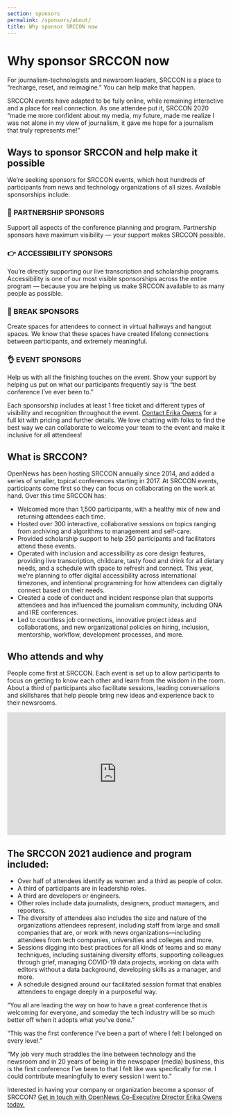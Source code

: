 ```yaml
---
section: sponsors
permalink: /sponsors/about/
title: Why sponsor SRCCON now
---
```


# Why sponsor SRCCON now
For journalism-technologists and newsroom leaders, SRCCON is a place to “recharge, reset, and reimagine.” You can help make that happen.

SRCCON events have adapted to be fully online, while remaining interactive and a place for real connection. As one attendee put it, SRCCON 2020​ “made me more confident about my media, my future, made me realize I was not alone in my view of journalism, it gave me hope for a journalism that truly represents me!”

## Ways to sponsor SRCCON and help make it possible
We’re seeking sponsors for SRCCON events, which host hundreds of participants from news and technology organizations of all sizes. Available sponsorships include:

### 👏 PARTNERSHIP SPONSORS
Support all aspects of the conference planning and program. Partnership sponsors have maximum visibility — your support makes SRCCON possible.

### 👉 ACCESSIBILITY SPONSORS
You’re directly supporting our live transcription and scholarship programs. Accessibility is one of our most visible sponsorships across the entire program — because you are helping us make SRCCON available to as many people as possible.

### 🙌 BREAK SPONSORS
Create spaces for attendees to connect in virtual hallways and hangout spaces. We know that these spaces have created lifelong connections between participants, and extremely meaningful.

### 👌 EVENT SPONSORS
Help us with all the finishing touches on the event. Show your support by helping us put on what our participants frequently say is “the best conference I’ve ever been to.”

Each sponsorship includes at least 1 free ticket and different types of visibility and recognition throughout the event. [Contact Erika Owens](mailto:erika@opennews.org) for a full kit with pricing and further details. We love chatting with folks to find the best way we can collaborate to welcome your team to the event and make it inclusive for all attendees!

## What is SRCCON?
OpenNews has been hosting SRCCON annually since 2014, and added a series of smaller, topical conferences starting in 2017. At SRCCON events, participants come first so they can focus on collaborating on the work at hand. Over this time SRCCON has:
* Welcomed more than 1,500 participants, with a healthy mix of new and returning attendees each time.
* Hosted over 300 interactive, collaborative sessions on topics ranging from archiving and algorithms to management and self-care.
* Provided scholarship support to help 250 participants and facilitators attend these events.
* Operated with inclusion and accessibility as core design features, providing live transcription, childcare, tasty food and drink for all dietary needs, and a schedule with space to refresh and connect. This year, we're planning to offer digital accessibility across international timezones, and intentional programming for how attendees can digitally connect based on their needs.
* Created a code of conduct and incident response plan that supports attendees and has influenced the journalism community, including ONA and IRE conferences.
* Led to countless job connections, innovative project ideas and collaborations, and new organizational policies on hiring, inclusion, mentorship, workflow, development processes, and more.

## Who attends and why
People come first at SRCCON. Each event is set up to allow participants to focus on getting to know each other and learn from the wisdom in the room. About a third of participants also facilitate sessions, leading conversations and skillshares that help people bring new ideas and experience back to their newsrooms.

<style>.embed-container { position: relative; padding-bottom: 56.25%; height: 0; overflow: hidden; max-width: 100%; margin-bottom: 1em; } .embed-container iframe, .embed-container object, .embed-container embed { position: absolute; top: 0; left: 0; width: 100%; height: 100%; }</style><div class='embed-container'><iframe src='https://player.vimeo.com/video/180221748' frameborder='0' webkitAllowFullScreen mozallowfullscreen allowFullScreen></iframe></div>


## The SRCCON 2021 audience and program included:

* Over half of attendees identify as women and a third as people of color.
* A third of participants are in leadership roles.
* A third are developers or engineers.
* Other roles include data journalists, designers, product managers, and reporters.
* The diversity of attendees also includes the size and nature of the organizations attendees represent, including staff from large and small companies that are, or work with news organizations—including attendees from tech companies, universities and colleges and more.
* Sessions digging into best practices for all kinds of teams and so many techniques, including sustaining diversity efforts, supporting colleagues through grief, managing COVID-19 data projects, working on data with editors without a data background, developing skills as a manager, and more.
* A schedule designed around our facilitated session format that enables attendees to engage deeply in a purposeful way.

“You all are leading the way on how to have a great conference that is welcoming for everyone, and someday the tech industry will be so much better off when it adopts what you’ve done.”

“This was the first conference I’ve been a part of where I felt I belonged on every level.”

“My job very much straddles the line between technology and the newsroom and in 20 years of being in the newspaper (media) business, this is the first conference I’ve been to that I felt like was specifically for me. I could contribute meaningfully to every session I went to.”

Interested in having your company or organization become a sponsor of SRCCON? [Get in touch with OpenNews Co-Executive Director Erika Owens today.](mailto:erika@opennews.org)